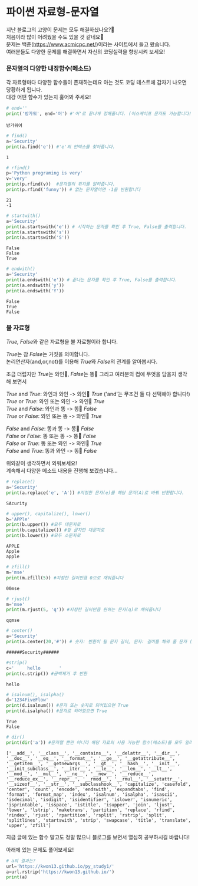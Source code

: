 # 파이썬 자료형-문자열
지난 블로그의 고양이 문제는 모두 해결하셨나요?🧐  
처음이라 많이 어려웠을 수도 있을 것 같네요🤯  
문제는 백준(https://www.acmicpc.net/)이라는 사이트에서 들고 왔습니다.  
여러분들도 다양한 문제를 해결하면서 자신의 코딩실력을 향상시켜 보세요! 

### 문자열의 다양한 내장함수(메소드)
각 자료형마다 다양한 함수들이 존재하는데요 아는 것도 코딩 테스트에 갑자기 나오면 당황하게 됩니다.  
대강 어떤 함수가 있는지 훑어봐 주세요!  


```python
# end=''
print('방가워', end='어') #'어'로 끝나게 정해줍니다. (이스케이프 문자도 가능합니다!)
```

    방가워어


```python
# find()
a='Security'
print(a.find('e')) #'e'의 인덱스를 찾아줍니다.
```

    1
    


```python
# rfind()
p='Python programing is very'
v='very'
print(p.rfind(v))  #문자열의 위치를 알려줍니다.
print(p.rfind('funny')) # 없는 문자열이면 -1을 반환합니다
```

    21
    -1
    


```python
# startwith()
a='Security'
print(a.startswith('e')) # 시작하는 문자를 확인 후 True, False를 출력합니다.
print(a.startswith('s'))
print(a.startswith('S')) 
```

    False
    False
    True
    


```python
# endwith()
a='Security'
print(a.endswith('e')) # 끝나는 문자를 확인 후 True, False를 출력합니다.
print(a.endswith('y'))
print(a.endswith('Y')) 
```

    False
    True
    False
    

### 불 자료형  
*True, False*와 같은 자료형을 불 자료형이라 합니다.  

*True*는 참 *False*는 거짓을 의미합니다.  
논리연산자(and,or,not)를 이용해 *True*와 *False*의 괸계를 알아봅시다. 

조금 더럽지만 *True*는 와인🍷, *False*는 똥💩 그리고 여러분의 컵에 무엇을 담을지 생각해 보면서
  
 *True* and *True*: 와인과 와인 -> 와인🍷 *True* ('and'는 무조건 둘 다 선택해야 합니다!)    
 *True* or *True*:  와인 또는 와인 -> 와인🍷 *True*  
 *True* and *False*: 와인과 똥 -> 똥💩 *False*   
 *True* or *False*:  와인 또는 똥 -> 와인🍷 *True*  

*False* and *False*: 똥과 똥 -> 똥💩 *False*   
*False* or *False*: 똥 또는 똥 -> 똥💩 *False*   
*False* or *True*: 똥 또는 와인 -> 와인🍷 *True*   
*False* and *True*: 똥과 와인 -> 똥💩 *False*  

위와같이 생각하면서 외워보세요!  
계속해서 다양한 메소드 내용을 진행해 보겠습니다...


```python
# replace()
a='Security'
print(a.replace('e', 'A')) #지정한 문자(e)를 해당 문자(A)로 바꿔 반환합니다.
```

    SAcurity
    


```python
# upper(), capitalize(), lower()
b='APPle'
print(b.upper()) #모두 대문자로
print(b.capitalize()) #앞 글자만 대문자로
print(b.lower()) #모두 소문자로
```

    APPLE
    Apple
    apple
    


```python
# zfill()
m='mse'
print(m.zfill(5)) #지정한 길이만큼 0으로 채워줍니다
```

    00mse
    


```python
# rjust()
m='mse'
print(m.rjust(5, 'q')) #지정한 길이만큼 원하는 문자(q)로 채워줍니다
```

    qqmse
    


```python
# center()
a='Security'
print(a.center(20,'#')) # 숫자: 반환이 될 문자 길이, 문자: 길이를 채워 줄 문자 (원래 문자를 중간에 두고 채워줍니다.)
```

    ######Security######
    


```python
#strip()
c='     hello       '
print(c.strip()) #공백제거 후 반환
```

    hello
    


```python
# isalnum(), isalpha()
d='1234FiveFlow'
print(d.isalnum()) #문자 또는 숫자로 되어있으면 True
print(d.isalpha()) #문자로 되어있으면 True
```

    True
    False
    


```python
# dir()
print(dir('a')) #문자열 뿐만 아니라 해당 자료의 사용 가능한 함수(메소드)를 모두 알려줌 
```

    ['__add__', '__class__', '__contains__', '__delattr__', '__dir__', '__doc__', '__eq__', '__format__', '__ge__', '__getattribute__', '__getitem__', '__getnewargs__', '__gt__', '__hash__', '__init__', '__init_subclass__', '__iter__', '__le__', '__len__', '__lt__', '__mod__', '__mul__', '__ne__', '__new__', '__reduce__', '__reduce_ex__', '__repr__', '__rmod__', '__rmul__', '__setattr__', '__sizeof__', '__str__', '__subclasshook__', 'capitalize', 'casefold', 'center', 'count', 'encode', 'endswith', 'expandtabs', 'find', 'format', 'format_map', 'index', 'isalnum', 'isalpha', 'isascii', 'isdecimal', 'isdigit', 'isidentifier', 'islower', 'isnumeric', 'isprintable', 'isspace', 'istitle', 'isupper', 'join', 'ljust', 'lower', 'lstrip', 'maketrans', 'partition', 'replace', 'rfind', 'rindex', 'rjust', 'rpartition', 'rsplit', 'rstrip', 'split', 'splitlines', 'startswith', 'strip', 'swapcase', 'title', 'translate', 'upper', 'zfill']
    

지금 글에 있는 함수 말고도 정말 많으니 블로그를 보면서 열심히 공부하시길 바랍니다!

아래에 있는 문제도 풀어보세요!


```python
# a의 결과는?
url='https://kwon13.github.io/py_study1/'
a=url.rstrip('https://kwon13.github.io/')
print(a)
```

